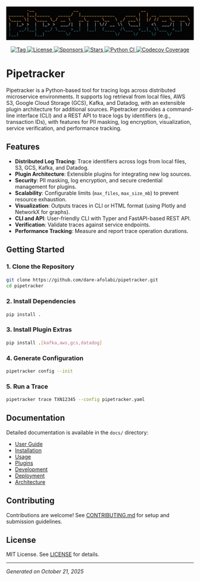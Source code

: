 ![logo](assets/logo.jpeg)
 
<div align="center">
  <a href="https://github.com/dare-afolabi/pipetracker/releases">
    <img src="https://img.shields.io/github/v/tag/dare-afolabi/pipetracker" alt="Tag">
  </a>
  <a href="https://github.com/dare-afolabi/pipetracker/blob/main/LICENSE">
    <img src="https://img.shields.io/github/license/dare-afolabi/pipetracker" alt="License">
  </a>
  <a href="https://github.com/sponsors/dare-afolabi">
    <img src="https://img.shields.io/github/sponsors/dare-afolabi" alt="Sponsors">
  </a>
  <a href="https://github.com/dare-afolabi/pipetracker/stargazers">
    <img src="https://img.shields.io/github/stars/dare-afolabi/pipetracker?style=flat" alt="Stars">
  </a>
  <a href="https://github.com/dare-afolabi/pipetracker/actions/workflows/python-ci.yml">
    <img src="https://github.com/dare-afolabi/pipetracker/actions/workflows/python-ci.yml/badge.svg" alt="Python CI">
  </a>
  <a href="https://codecov.io/gh/dare-afolabi/pipetracker">
    <img src="https://img.shields.io/codecov/c/github/dare-afolabi/pipetracker?style=flat" alt="Codecov Coverage">
  </a>
</div>

# Pipetracker

Pipetracker is a Python-based tool for tracing logs across distributed microservice environments. It supports log retrieval from local files, AWS S3, Google Cloud Storage (GCS), Kafka, and Datadog, with an extensible plugin architecture for additional sources. Pipetracker provides a command-line interface (CLI) and a REST API to trace logs by identifiers (e.g., transaction IDs), with features for PII masking, log encryption, visualization, service verification, and performance tracking.

## Features

- **Distributed Log Tracing**: Trace identifiers across logs from local files, S3, GCS, Kafka, and Datadog.
- **Plugin Architecture**: Extensible plugins for integrating new log sources.
- **Security**: PII masking, log encryption, and secure credential management for plugins.
- **Scalability**: Configurable limits (`max_files`, `max_size_mb`) to prevent resource exhaustion.
- **Visualization**: Outputs traces in CLI or HTML format (using Plotly and NetworkX for graphs).
- **CLI and API**: User-friendly CLI with Typer and FastAPI-based REST API.
- **Verification**: Validate traces against service endpoints.
- **Performance Tracking**: Measure and report trace operation durations.

## Getting Started

### 1. Clone the Repository
```bash
git clone https://github.com/dare-afolabi/pipetracker.git
cd pipetracker
```

### 2. Install Dependencies
```bash
pip install .
```

### 3. Install Plugin Extras
```bash
pip install .[kafka,aws,gcs,datadog]
```

### 4. Generate Configuration
```bash
pipetracker config --init
```

### 5. Run a Trace
```bash
pipetracker trace TXN12345 --config pipetracker.yaml
```

## Documentation
Detailed documentation is available in the `docs/` directory:

- [User Guide](./docs/user_guide.md)
- [Installation](./docs/installation.md)
- [Usage](./docs/usage.md)
- [Plugins](./docs/plugins.md)
- [Development](./docs/development.md)
- [Deployment](./docs/deployment.md )
- [Architecture](./docs/architecture.md)

## Contributing
Contributions are welcome! See [CONTRIBUTING.md](./docs/CONTRIBUTING.md) for setup and submission guidelines.

## License
MIT License. See [LICENSE](./LICENSE) for details.

---

*Generated on October 21, 2025*

